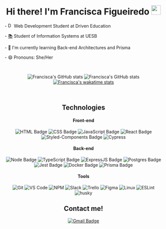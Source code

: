 <h1 align="center">Hi there! I'm Francisca Figueiredo <img src="https://emojis.slackmojis.com/emojis/images/1577982316/7421/typingcat.gif?1577982316" width="30"/></h1>

<div align="flex-start">
  
  <p>- <a href='https://www.driven.com.br/'><img width='15px' src='https://www.driven.com.br/wp-content/uploads/2021/07/logo-footer.svg' alt="Driven Education" /></a>  Web Development Student at Driven Education</p>
  <p>- <a href='http://www.uesb.br/' >📚</a> Student of Information Systems at UESB</p>
  <p>- 🧪 I'm currently learning Back-end Architectures and Prisma</p>
  <p>- 😄 Pronouns: She/Her</p>

</div>

<br>

<div align="center">

  ![Francisca's GitHub stats](https://github-readme-stats.vercel.app/api?username=FranciscaFigueiredo&show_icons=true&theme=radical&count_private=true&hide=stars,issues)
  ![Francisca's GitHub stats](https://github-readme-stats.vercel.app/api/top-langs/?username=FranciscaFigueiredo&show_icons=true&layout=compact&theme=radical)
  [![Francisca's wakatime stats](https://github-readme-stats.vercel.app/api/wakatime?username=FranciscaFigueiredo&layout=compact&theme=radical)](https://wakatime.com/@FranciscaFigueiredo)

  

</div>

<br>

<div align="center">

## Technologies 

#### **Front-end**

![HTML Badge](https://img.shields.io/badge/HTML5-E34F26?style=for-the-badge&logo=html5&logoColor=white)
![CSS Badge](https://img.shields.io/badge/CSS3-1572B6?style=for-the-badge&logo=css3&logoColor=white)
![JavaScript Badge](https://img.shields.io/badge/JavaScript-323330?style=for-the-badge&logo=javascript&logoColor=F7DF1E)
![React Badge](https://img.shields.io/badge/React-20232A?style=for-the-badge&logo=react&logoColor=61DAFB)
![Styled-Components Badge](https://img.shields.io/badge/styled--components-DB7093?style=for-the-badge&logo=styled-components&logoColor=white)
![Cypress](https://img.shields.io/badge/Cypress-17202C?style=for-the-badge&logo=cypress&logoColor=white)

#### **Back-end**

![Node Badge](https://img.shields.io/badge/Node.js-339933?style=for-the-badge&logo=nodedotjs&logoColor=white)
![TypeScript Badge](https://img.shields.io/badge/TypeScript-007ACC?style=for-the-badge&logo=typescript&logoColor=white)
![ExpressJS Badge](https://img.shields.io/badge/Express.js-000000?style=for-the-badge&logo=express&logoColor=white)
![Postgres Badge](https://img.shields.io/badge/PostgreSQL-316192?style=for-the-badge&logo=postgresql&logoColor=white)
![Jest Badge](https://img.shields.io/badge/Jest-C21325?style=for-the-badge&logo=jest&logoColor=white)
![Docker Badge](https://img.shields.io/badge/Docker-000000?style=for-the-badge&logo=docker&logoColor=white)
![Prisma Badge](https://img.shields.io/badge/Prisma-3982CE?style=for-the-badge&logo=Prisma&logoColor=white)

#### **Tools**

![Git](https://img.shields.io/badge/Git-F05032?style=for-the-badge&logo=git&logoColor=white)
![VS Code](https://img.shields.io/badge/VS_Code-0078D4?style=for-the-badge&logo=visual%20studio%20code&logoColor=white)
![NPM](https://img.shields.io/badge/NPM-FFF?style=for-the-badge&logo=npm)
![Slack](https://img.shields.io/badge/Slack-4A154B?style=for-the-badge&logo=slack&logoColor=white)
![Trello](https://img.shields.io/badge/Trello-0079BF?style=for-the-badge&logo=trello&logoColor=white)
![Figma](https://img.shields.io/badge/Figma-F24E1E?style=for-the-badge&logo=figma&logoColor=white)
![Linux](https://img.shields.io/badge/Linux-4EAA25?style=for-the-badge&logo=linux&logoColor=white)
![ESLint](https://img.shields.io/badge/ESLint-7c7ce9?style=for-the-badge&logo=ESLint)
![husky](https://img.shields.io/badge/Husky-b0b0d5?style=for-the-badge)

  
  ## Contact me!
  
  [![Gmail Badge](https://img.shields.io/badge/Gmail-D14836?style=for-the-badge&logo=gmail&logoColor=white)](mailto:fraan928@gmail.com)
  
</div>
<!-- https://github.com/anuraghazra/github-readme-stats#themes -->
